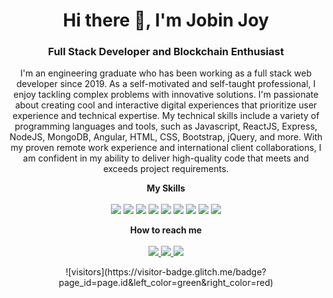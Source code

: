 <!-- Header -->
<h1 align="center"> Hi there 👋, I'm Jobin Joy </h1>
<h3 align="center"> Full Stack Developer and Blockchain Enthusiast </h3>
<!-- Intro -->
<p align="center"> 
  I'm an engineering graduate who has been working as a full stack web developer since 2019. As a self-motivated and self-taught professional, I enjoy tackling complex problems with innovative solutions. I'm passionate about creating cool and interactive digital experiences that prioritize user experience and technical expertise. My technical skills include a variety of programming languages and tools, such as Javascript, ReactJS, Express, NodeJS, MongoDB, Angular, HTML, CSS, Bootstrap, jQuery, and more. With my proven remote work experience and international client collaborations, I am confident in my ability to deliver high-quality code that meets and exceeds project requirements.
</p>
<!-- Skills -->
<p align="center"> 
  <b> My Skills </b>
  <br> <br>
  <img src="https://img.shields.io/badge/ReactJS-61DAFB?style=for-the-badge&logo=react&logoColor=white"> 
  <img src="https://img.shields.io/badge/Next.js-000000?style=for-the-badge&logo=next.js&logoColor=white"> 
  <img src="https://img.shields.io/badge/Redux-764ABC?style=for-the-badge&logo=redux&logoColor=white"> 
  <img src="https://img.shields.io/badge/Node.js-43853D?style=for-the-badge&logo=node.js&logoColor=white"> 
  <img src="https://img.shields.io/badge/JavaScript-F7DF1E?style=for-the-badge&logo=javascript&logoColor=white"> 
  <img src="https://img.shields.io/badge/TypeScript-007ACC?style=for-the-badge&logo=typescript&logoColor=white"> 
  <img src="https://img.shields.io/badge/HTML5-E34F26?style=for-the-badge&logo=html5&logoColor=white"> 
  <img src="https://img.shields.io/badge/CSS3-1572B6?style=for-the-badge&logo=css3&logoColor=white"> 
  <img src="https://img.shields.io/badge/MongoDB-4EA94B?style=for-the-badge&logo=mongodb&logoColor=white"> 
</p>
<!-- Contact Me -->
<p align="center"> 
  <b> How to reach me </b>
  <br> <br>
  <a href="mailto:jobinjoy235@gmail.com"> 
    <img src="https://img.shields.io/badge/Email-D14836?style=for-the-badge&logo=gmail&logoColor=white"> 
  </a>
  <a href="https://www.linkedin.com/in/https://in.linkedin.com/in/jobin0602/"> 
    <img src="https://img.shields.io/badge/LinkedIn-0077B5?style=for-the-badge&logo=linkedin&logoColor=white"> 
  </a>
  <a href="https://jobinjoy.netlify.app/"> 
    <img src="https://img.shields.io/badge/Website-1572B6?style=for-the-badge&logo=internet&logoColor=white"> 
  </a>
</p>
<!-- Footer -->
<p align="center"> 
  ![visitors](https://visitor-badge.glitch.me/badge?page_id=page.id&left_color=green&right_color=red)
</p>
